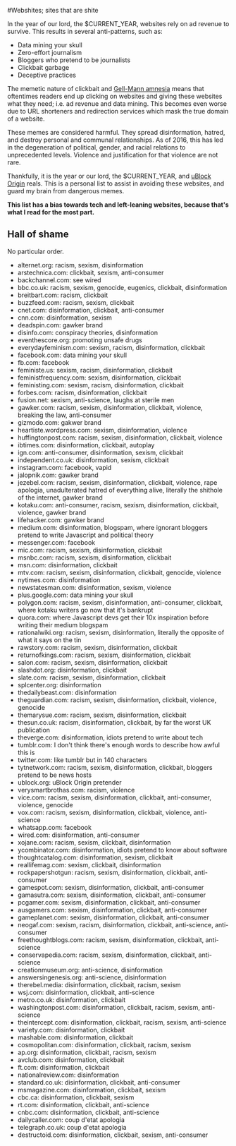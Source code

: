 #Webshites; sites that are shite

In the year of our lord, the $CURRENT_YEAR, websites rely on ad revenue to survive. This results in several anti-patterns, such as:

- Data mining your skull
- Zero-effort journalism
- Bloggers who pretend to be journalists
- Clickbait garbage
- Deceptive practices

The memetic nature of clickbait and [Gell-Mann amnesia](https://www.goodreads.com/quotes/65213-briefly-stated-the-gell-mann-amnesia-effect-is-as-follows-you) means that oftentimes readers end up clicking on websites and giving these websites what they need; i.e. ad revenue and data mining. This becomes even worse due to URL shorteners and redirection services which mask the true domain of a website.

These memes are considered harmful. They spread disinformation, hatred, and destroy personal and communal relationships. As of 2016, this has led in the degeneration of political, gender, and racial relations to unprecedented levels. Violence and justification for that violence are not rare.

Thankfully, it is the year or our lord, the $CURRENT_YEAR, and [uBlock Origin](https://github.com/gorhill/uBlock) reals. This is a personal list to assist in avoiding these websites, and guard my brain from dangerous memes.

**This list has a bias towards tech and left-leaning websites, because that's what I read for the most part.**

## Hall of shame

No particular order.

- alternet.org: racism, sexism, disinformation
- arstechnica.com: clickbait, sexism, anti-consumer
- backchannel.com: see wired
- bbc.co.uk: racism, sexism, genocide, eugenics, clickbait, disinformation
- breitbart.com: racism, clickbait
- buzzfeed.com: racism, sexism, clickbait
- cnet.com: disinformation, clickbait, anti-consumer
- cnn.com: disinformation, sexism
- deadspin.com: gawker brand
- disinfo.com: conspiracy theories, disinformation
- eventhescore.org: promoting unsafe drugs
- everydayfeminism.com: sexism, racism, disinformation, clickbait
- facebook.com: data mining your skull
- fb.com: facebook
- feministe.us: sexism, racism, disinformation, clickbait
- feministfrequency.com: sexism, disinformation, clickbait
- feministing.com: sexism, racism, disinformation, clickbait
- forbes.com: racism, disinformation, clickbait
- fusion.net: sexism, anti-science, laughs at sterile men
- gawker.com: racism, sexism, disinformation, clickbait, violence, breaking the law, anti-consumer
- gizmodo.com: gakwer brand
- heartiste.wordpress.com: sexism, disinformation, violence
- huffingtonpost.com: racism, sexism, disinformation, clickbait, violence
- ibtimes.com: disinformation, clickbait, autoplay
- ign.com: anti-consumer, disinformation, sexism, clickbait
- independent.co.uk: disinformation, sexism, clickbait
- instagram.com: facebook, vapid
- jalopnik.com: gawker brand
- jezebel.com: racism, sexism, disinformation, clickbait, violence, rape apologia, unadulterated hatred of everything alive, literally the shithole of the internet, gawker brand
- kotaku.com: anti-consumer, racism, sexism, disinformation, clickbait, violence, gawker brand
- lifehacker.com: gawker brand
- medium.com: disinformation, blogspam, where ignorant bloggers pretend to write Javascript and political theory
- messenger.com: facebook
- mic.com: racism, sexism, disinformation, clickbait
- msnbc.com: racism, sexism, disinformation, clickbait
- msn.com: disinformation, clickbait
- mtv.com: racism, sexism, disinformation, clickbait, genocide, violence
- nytimes.com: disinformation
- newstatesman.com: disinformation, sexism, violence
- plus.google.com: data mining your skull
- polygon.com: racism, sexism, disinformation, anti-consumer, clickbait, where kotaku writers go now that it's bankrupt
- quora.com: where Javascript devs get their 10x inspiration before writing their medium blogspam
- rationalwiki.org: racism, sexism, disinformation, literally the opposite of what it says on the tin
- rawstory.com: racism, sexism, disinformation, clickbait
- returnofkings.com: racism, sexism, disinformation, clickbait
- salon.com: racism, sexism, disinformation, clickbait
- slashdot.org: disinformation, clickbait
- slate.com: racism, sexism, disinformation, clickbait
- splcenter.org: disinformation
- thedailybeast.com: disinformation
- theguardian.com: racism, sexism, disinformation, clickbait, violence, genocide
- themarysue.com: racism, sexism, disinformation, clickbait
- thesun.co.uk: racism, disinformation, clickbait, by far the worst UK publication
- theverge.com: disinformation, idiots pretend to write about tech
- tumblr.com: I don't think there's enough words to describe how awful this is
- twitter.com: like tumblr but in 140 characters
- tytnetwork.com: racism, sexism, disinformation, clickbait, bloggers pretend to be news  hosts
- ublock.org: uBlock Origin pretender
- verysmartbrothas.com: racism, violence
- vice.com: racism, sexism, disinformation, clickbait, anti-consumer, violence, genocide
- vox.com: racism, sexism, disinformation, clickbait, violence, anti-science
- whatsapp.com: facebook
- wired.com: disinformation, anti-consumer
- xojane.com: racism, sexism, clickbait, disinformation
- ycombinator.com: disinformation, idiots pretend to know about software
- thoughtcatalog.com: disinformation, sexism, clickbait
- reallifemag.com: sexism, clickbait, disinformation
- rockpapershotgun: racism, sexism, disinformation, clickbait, anti-consumer
- gamespot.com: sexism, disinformation, clickbait, anti-consumer
- gamasutra.com: sexism, disinformation, clickbait, anti-consumer
- pcgamer.com: sexism, disinformation, clickbait, anti-consumer
- ausgamers.com: sexism, disinformation, clickbait, anti-consumer
- gameplanet.com: sexism, disinformation, clickbait, anti-consumer
- neogaf.com: sexism, racism, disinformation, clickbait, anti-science, anti-consumer
- freethoughtblogs.com: racism, sexism, disinformation, clickbait, anti-science
- conservapedia.com: racism, sexism, disinformation, clickbait, anti-science
- creationmuseum.org: anti-science, disinformation
- answersingenesis.org: anti-science, disinformation
- therebel.media: disinformation, clickbait, racism, sexism
- wsj.com: disinformation, clickbait, anti-science
- metro.co.uk: disinformation, clickbait
- washingtonpost.com: disinformation, clickbait, racism, sexism, anti-science
- theintercept.com: disinformation, clickbait, racism, sexism, anti-science
- variety.com: disinformation, clickbait
- mashable.com: disinformation, clickbait
- cosmopolitan.com: disinformation, clickbait, racism, sexism
- ap.org: disinformation, clickbait, racism, sexism
- avclub.com: disinformation, clickbait
- ft.com: disinformation, clickbait
- nationalreview.com: disinformation
- standard.co.uk: disinformation, clickbait, anti-consumer
- msmagazine.com: disinformation, clickbait, sexism
- cbc.ca: disinformation, clickbait, sexism
- rt.com: disinformation, clickbait, anti-science
- cnbc.com: disinformation, clickbait, anti-science
- dailycaller.com: coup d'etat apologia
- telegraph.co.uk: coup d'etat apologia
- destructoid.com: disinformation, clickbait, sexism, anti-consumer
